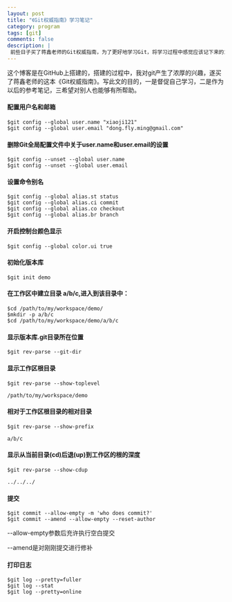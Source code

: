 ```yaml
---
layout: post
title: "《Git权威指南》学习笔记"
category: program
tags: [git]
comments: false
description: |
 前些日子买了蒋鑫老师的Git权威指南，为了更好地学习Git，将学习过程中感觉应该记下来的东西记录下来，遂成此文。此文在学习过程当中，不断更新。
---
```


这个博客是在GitHub上搭建的，搭建的过程中，我对git产生了浓厚的兴趣，遂买了蒋鑫老师的这本《Git权威指南》。写此文的目的，一是督促自己学习，二是作为以后的参考笔记，三希望对别人也能够有所帮助。

#### 配置用户名和邮箱
	
	$git config --global user.name "xiaoji121"
	$git config --global user.email "dong.fly.ming@gmail.com"

#### 删除Git全局配置文件中关于user.name和user.email的设置

	$git config --unset --global user.name
	$git config --unset --global user.email

#### 设置命令别名

	$git config --global alias.st status
	$git config --global alias.ci commit
	$git config --global alias.co checkout
	$git config --global alias.br branch

#### 开启控制台颜色显示

	$git config --global color.ui true

#### 初始化版本库

	$git init demo

#### 在工作区中建立目录 a/b/c,进入到该目录中：

	$cd /path/to/my/workspace/demo/
	$mkdir -p a/b/c
	$cd /path/to/my/workspace/demo/a/b/c

#### 显示版本库.git目录所在位置

	$git rev-parse --git-dir

#### 显示工作区根目录

	$git rev-parse --show-toplevel

	/path/to/my/workspace/demo

#### 相对于工作区根目录的相对目录

	$git rev-parse --show-prefix

	a/b/c

#### 显示从当前目录(cd)后退(up)到工作区的根的深度

	$git rev-parse --show-cdup

	../../../

#### 提交

	$git commit --allow-empty -m 'who does commit?'
	$git commit --amend --allow-empty --reset-author

--allow-empty参数后充许执行空白提交

--amend是对刚刚提交进行修补

#### 打印日志

	$git log --pretty=fuller
	$git log --stat
	$git log --pretty=online






